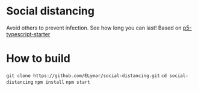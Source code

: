 # Social distancing
Avoid others to prevent infection. See how long you can last!
Based on [p5-typescript-starter](https://gaweph.github.io/p5-typescript-starter/)


# How to build
`git clone https://github.com/ELymar/social-distancing.git`
`cd social-distancing`
`npm install`
`npm start`



